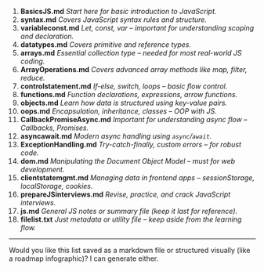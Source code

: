 1. **BasicsJS.md**
   *Start here for basic introduction to JavaScript.*
2. **syntax.md**
   *Covers JavaScript syntax rules and structure.*
3. **variableconst.md**
   *Let, const, var – important for understanding scoping and declaration.*
4. **datatypes.md**
   *Covers primitive and reference types.*
5. **arrays.md**
   *Essential collection type – needed for most real-world JS coding.*
6. **ArrayOperations.md**
   *Covers advanced array methods like map, filter, reduce.*
7. **controlstatement.md**
   *If-else, switch, loops – basic flow control.*
8. **functions.md**
   *Function declarations, expressions, arrow functions.*
9. **objects.md**
   *Learn how data is structured using key-value pairs.*
10. **oops.md**
    *Encapsulation, inheritance, classes – OOP with JS.*
11. **CallbackPromiseAsync.md**
    *Important for understanding async flow – Callbacks, Promises.*
12. **asyncawait.md**
    *Modern async handling using `async`/`await`.*
13. **ExceptionHandling.md**
    *Try-catch-finally, custom errors – for robust code.*
14. **dom.md**
    *Manipulating the Document Object Model – must for web development.*
15. **clientstatemgmt.md**
    *Managing data in frontend apps – sessionStorage, localStorage, cookies.*
16. **prepareJSinterviews.md**
    *Revise, practice, and crack JavaScript interviews.*
17. **js.md**
    *General JS notes or summary file (keep it last for reference).*
18. **filelist.txt**
    *Just metadata or utility file – keep aside from the learning flow.*

---

Would you like this list saved as a markdown file or structured visually (like a roadmap infographic)? I can generate either.
